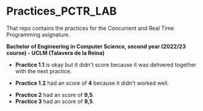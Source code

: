 # Practices_PCTR_LAB
That repo contains the practices for the Concurrent and Real Time Programming asignature. </p>
**Bachelor of Engineering in Computer Science, second year (2022/23 course) - UCLM (Talavera de la Reina)**

* **Practice 1.1** is okay but it didn't score because it was delivered together with the next practice.</p>
* **Practice 1.2** had an score of **4** because it didn't worked well.</p>
* **Practice 2** had an score of **9,5**.
* **Practice 3** had an score of **9,5**.
